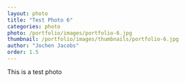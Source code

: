 ```yaml
---
layout: photo
title: "Test Photo 6"
categories: photo
photo: /portfolio/images/portfolio-6.jpg
thumbnail: /portfolio/images/thumbnails/portfolio-6.jpg
author: "Jochen Jacobs"
order: 1.5
---
```


This is a test photo
